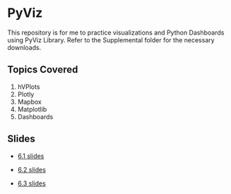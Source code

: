 # PyViz
This repository is for me to practice visualizations and Python Dashboards using PyViz Library. Refer to the Supplemental folder for the necessary downloads.

## Topics Covered
1. hVPlots
2. Plotly
3. Mapbox
4. Matplotlib
5. Dashboards

## Slides
* [6.1 slides](https://docs.google.com/presentation/d/1niPF_N8OQgG416cJizsJnCpJKZG73Iufzd-3H-mRf7E/edit#slide=id.g6ec100051d_0_1068)

* [6.2 slides](https://docs.google.com/presentation/d/19qivsXUwDt_RDsHQ3qRJzgSXlDLEOJmsXpPqSFhxG9A/edit#slide=id.g6ebdb354f7_0_1068)

* [6.3 slides](https://docs.google.com/presentation/d/1xzEteF7tPkqJKHusUOtyAZG85NTJtTAcL1AlG9ZE3sE/edit#slide=id.g6ebf81de77_0_1068)
